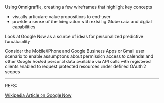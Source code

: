 Using Omnigraffle, creating a few wireframes that highlight key concepts
 - visually articulare value propositions to end-user
 - provide a sense of the integration with existing Globe data and digital capabilities
 

Look at Google Now as a source of ideas for personalized predictive functionality

Consider the Mobile/iPhone and Google Business Apps or Gmail user scenario to enable assumptions about permission access to calendar and other Google hosted personal data available via API calls with registered clients enabled to request protected resources under defined OAuth 2 scopes

----
REFS:

[Wikipedia Article on Google Now](http://en.wikipedia.org/wiki/Google_Now)
